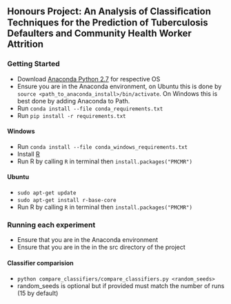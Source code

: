 ## Honours Project: An Analysis of Classiﬁcation Techniques for the Prediction of Tuberculosis Defaulters and Community Health Worker Attrition

### Getting Started
  - Download [Anaconda Python 2.7](https://www.continuum.io/downloads) for respective OS
  - Ensure you are in the Anaconda environment, on Ubuntu this is done by ```source <path_to_anaconda_install>/bin/activate```. On Windows this is best done by adding Anaconda to Path.
  - Run ```conda install --file conda_requirements.txt```
  - Run ```pip install -r requirements.txt```
  
#### Windows
  - Run ```conda install --file conda_windows_requirements.txt```
  - Install [R](https://cran.r-project.org/bin/windows/base/)
  - Run R by calling ```R``` in terminal then ```install.packages("PMCMR")```
  
#### Ubuntu
  - ```sudo apt-get update```
  - ```sudo apt-get install r-base-core```
  - Run R by calling ```R``` in terminal then ```install.packages("PMCMR")```
  
### Running each experiment
  - Ensure that you are in the Anaconda environment
  - Ensure that you are in the in the src directory of the project

#### Classifier comparision
  - ```python compare_classifiers/compare_classifiers.py <random_seeds>```
  - random_seeds is optional but if provided must match the number of runs (15 by default)
